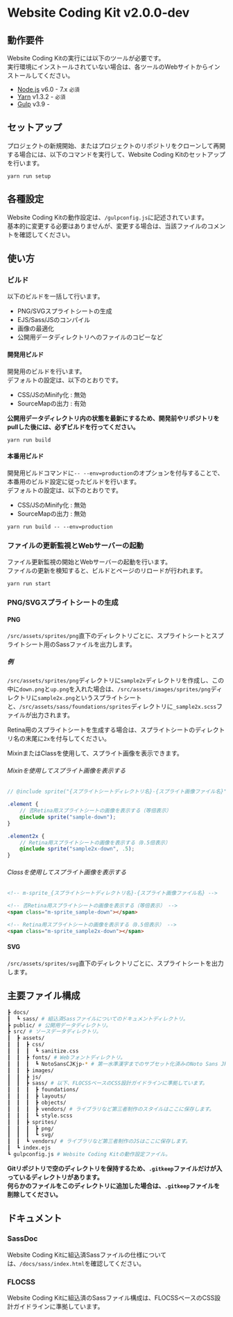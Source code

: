 # Website Coding Kit v2.0.0-dev

## 動作要件

Website Coding Kitの実行には以下のツールが必要です。  
実行環境にインストールされていない場合は、各ツールのWebサイトからインストールしてください。

- [Node.js](https://nodejs.org/ja/) v6.0 - 7.x `必須`
- [Yarn](https://yarnpkg.com/) v1.3.2 - `必須`
- [Gulp](http://gulpjs.com/) v3.9 -

## セットアップ

プロジェクトの新規開始、またはプロジェクトのリポジトリをクローンして再開する場合には、以下のコマンドを実行して、Website Coding Kitのセットアップを行います。

```
yarn run setup
```

## 各種設定

Website Coding Kitの動作設定は、`/gulpconfig.js`に記述されています。  
基本的に変更する必要はありませんが、変更する場合は、当該ファイルのコメントを確認してください。

## 使い方

### ビルド

以下のビルドを一括して行います。

- PNG/SVGスプライトシートの生成
- EJS/Sass/JSのコンパイル
- 画像の最適化
- 公開用データディレクトリへのファイルのコピーなど

#### 開発用ビルド

開発用のビルドを行います。  
デフォルトの設定は、以下のとおりです。

- CSS/JSのMinify化 : 無効
- SourceMapの出力 : 有効

**公開用データディレクトリ内の状態を最新にするため、開発前やリポジトリをpullした後には、必ずビルドを行ってください。**

```console
yarn run build
```

#### 本番用ビルド

開発用ビルドコマンドに`-- --env=production`のオプションを付与することで、本番用のビルド設定に従ったビルドを行います。  
デフォルトの設定は、以下のとおりです。

- CSS/JSのMinify化 : 無効
- SourceMapの出力 : 無効

```console
yarn run build -- --env=production
```

### ファイルの更新監視とWebサーバーの起動

ファイル更新監視の開始とWebサーバーの起動を行います。  
ファイルの更新を検知すると、ビルドとページのリロードが行われます。

```console
yarn run start
```

### PNG/SVGスプライトシートの生成

#### PNG

`/src/assets/sprites/png`直下のディレクトリごとに、スプライトシートとスプライトシート用のSassファイルを出力します。

##### 例

`/src/assets/sprites/png`ディレクトリに`sample2x`ディレクトリを作成し、この中に`down.png`と`up.png`を入れた場合は、`/src/assets/images/sprites/png`ディレクトリに`sample2x.png`というスプライトシートと、`/src/assets/sass/foundations/sprites`ディレクトリに`_sample2x.scss`ファイルが出力されます。

Retina用のスプライトシートを生成する場合は、スプライトシートのディレクトリ名の末尾に`2x`を付与してください。

MixinまたはClassを使用して、スプライト画像を表示できます。

###### Mixinを使用してスプライト画像を表示する

```scss
// @include sprite("{スプライトシートディレクトリ名}-{スプライト画像ファイル名}", {表示倍率});

.element {
	// 否Retina用スプライトシートの画像を表示する（等倍表示）
	@include sprite("sample-down");
}

.element2x {
	// Retina用スプライトシートの画像を表示する（0.5倍表示）
	@include sprite("sample2x-down", .5);
}
```

###### Classを使用してスプライト画像を表示する

```html
<!-- m-sprite_{スプライトシートディレクトリ名}-{スプライト画像ファイル名} -->

<!-- 否Retina用スプライトシートの画像を表示する（等倍表示） -->
<span class="m-sprite_sample-down"></span>

<!-- Retina用スプライトシートの画像を表示する（0.5倍表示） -->
<span class="m-sprite_sample2x-down"></span>
```

#### SVG

`/src/assets/sprites/svg`直下のディレクトリごとに、スプライトシートを出力します。

## 主要ファイル構成

```sh
┣ docs/
┃  ┗ sass/ # 組込済Sassファイルについてのドキュメントディレクトリ。
┣ public/ # 公開用データディレクトリ。
┣ src/ # ソースデータディレクトリ。
┃  ┣ assets/
┃  ┃  ┣ css/
┃  ┃  ┃  ┗ sanitize.css
┃  ┃  ┣ fonts/ # Webフォントディレクトリ。
┃  ┃  ┃  ┗ NotoSansCJKjp-* # 第一水準漢字までのサブセット化済みのNoto Sans JPのWebフォントファイル。
┃  ┃  ┣ images/
┃  ┃  ┣ js/
┃  ┃  ┣ sass/ # 以下、FLOCSSベースのCSS設計ガイドラインに準拠しています。
┃  ┃  ┃  ┣ foundations/
┃  ┃  ┃  ┣ layouts/
┃  ┃  ┃  ┣ objects/
┃  ┃  ┃  ┣ vendors/ # ライブラリなど第三者制作のスタイルはここに保存します。
┃  ┃  ┃  ┗ style.scss
┃  ┃  ┣ sprites/
┃  ┃  ┃  ┣ png/
┃  ┃  ┃  ┗ svg/
┃  ┃  ┗ vendors/ # ライブラリなど第三者制作のJSはここに保存します。
┃  ┗ index.ejs
┗ gulpconfig.js # Website Coding Kitの動作設定ファイル。
```

**Gitリポジトリで空のディレクトリを保持するため、`.gitkeep`ファイルだけが入っているディレクトリがあります。  
何らかのファイルをこのディレクトリに追加した場合は、`.gitkeep`ファイルを削除してください。**

## ドキュメント

### SassDoc

Website Coding Kitに組込済Sassファイルの仕様については、`/docs/sass/index.html`を確認してください。

### FLOCSS

Website Coding Kitに組込済のSassファイル構成は、FLOCSSベースのCSS設計ガイドラインに準拠しています。
